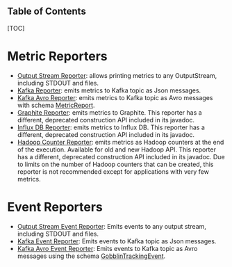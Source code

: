 Table of Contents
-----------------

[TOC]

Metric Reporters
================

* [Output Stream Reporter](https://github.com/apache/incubator-gobblin/blob/master/gobblin-metrics-libs/gobblin-metrics-base/src/main/java/org/apache/gobblin/metrics/reporter/OutputStreamReporter.java): allows printing metrics to any OutputStream, including STDOUT and files.
* [Kafka Reporter](https://github.com/apache/incubator-gobblin/blob/master/gobblin-modules/gobblin-kafka-common/src/main/java/org/apache/gobblin/metrics/kafka/KafkaReporter.java): emits metrics to Kafka topic as Json messages.
* [Kafka Avro Reporter](https://github.com/apache/incubator-gobblin/blob/master/gobblin-modules/gobblin-kafka-common/src/main/java/org/apache/gobblin/metrics/kafka/KafkaAvroReporter.java): emits metrics to Kafka topic as Avro messages with schema [MetricReport](https://github.com/apache/incubator-gobblin/blob/master/gobblin-metrics-libs/gobblin-metrics-base/src/main/avro/MetricReport.avsc).
* [Graphite Reporter](https://github.com/apache/incubator-gobblin/blob/master/gobblin-modules/gobblin-metrics-graphite/src/main/java/org/apache/gobblin/metrics/graphite/GraphiteReporter.java): emits metrics to Graphite. This reporter has a different, deprecated construction API included in its javadoc.
* [Influx DB Reporter](https://github.com/apache/incubator-gobblin/blob/master/gobblin-modules/gobblin-metrics-influxdb/src/main/java/org/apache/gobblin/metrics/influxdb/InfluxDBReporter.java): emits metrics to Influx DB. This reporter has a different, deprecated construction API included in its javadoc.
* [Hadoop Counter Reporter](https://github.com/apache/incubator-gobblin/blob/master/gobblin-modules/gobblin-metrics-hadoop/src/main/java/org/apache/gobblin/metrics/hadoop/HadoopCounterReporter.java): emits metrics as Hadoop counters at the end of the execution. Available for old and new Hadoop API. This reporter has a different, deprecated construction API included in its javadoc. Due to limits on the number of Hadoop counters that can be created, this reporter is not recommended except for applications with very few metrics.

Event Reporters
===============
* [Output Stream Event Reporter](https://github.com/apache/incubator-gobblin/blob/master/gobblin-metrics-libs/gobblin-metrics-base/src/main/java/org/apache/gobblin/metrics/reporter/OutputStreamEventReporter.java): Emits events to any output stream, including STDOUT and files.
* [Kafka Event Reporter](https://github.com/apache/incubator-gobblin/blob/master/gobblin-modules/gobblin-kafka-common/src/main/java/org/apache/gobblin/metrics/kafka/KafkaEventReporter.java): Emits events to Kafka topic as Json messages.
* [Kafka Avro Event Reporter](https://github.com/apache/incubator-gobblin/blob/master/gobblin-modules/gobblin-kafka-common/src/main/java/org/apache/gobblin/metrics/kafka/KafkaAvroEventReporter.java): Emits events to Kafka topic as Avro messages using the schema [GobblinTrackingEvent](https://github.com/apache/incubator-gobblin/blob/master/gobblin-metrics-libs/gobblin-metrics-base/src/main/avro/GobblinTrackingEvent.avsc).
